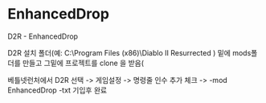 # EnhancedDrop
D2R - EnhancedDrop

D2R 설치 폴더(예: C:\Program Files (x86)\Diablo II Resurrected ) 밑에 mods폴더를 만들고 그밑에 프로젝트를 clone 을 받음(

베틀넷런처에서 D2R 선택 -> 게임설정 -> 명령줄 인수 추가 체크 -> -mod EnhancedDrop -txt 기입후 완료
